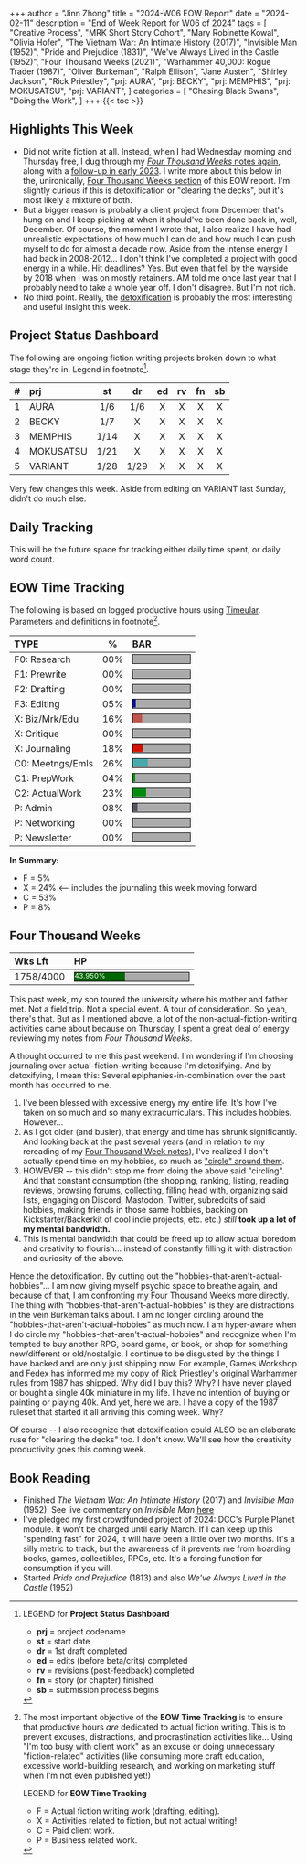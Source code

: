 +++
author = "Jinn Zhong"
title = "2024-W06 EOW Report"
date = "2024-02-11"
description = "End of Week Report for W06 of 2024"
tags = [
    "Creative Process",
    "MRK Short Story Cohort",
    "Mary Robinette Kowal",
    "Olivia Hofer",
    "The Vietnam War: An Intimate History (2017)",
    "Invisible Man (1952)",
    "Pride and Prejudice (1831)",
    "We've Always Lived in the Castle (1952)",
    "Four Thousand Weeks (2021)",
    "Warhammer 40,000: Rogue Trader (1987)",
    "Oliver Burkeman",
    "Ralph Ellison",
    "Jane Austen",
    "Shirley Jackson",
    "Rick Priestley",
    "prj: AURA",
    "prj: BECKY",
    "prj: MEMPHIS",
    "prj: MOKUSATSU",
    "prj: VARIANT",
]
categories = [
    "Chasing Black Swans",
    "Doing the Work",
]
+++
{{< toc >}}

## Highlights This Week

* Did not write fiction at all. Instead, when I had Wednesday morning and Thursday free, I dug through my [_Four Thousand Weeks_ notes again](https://journal.jinnzhong.com/notes-four-thousand-weeks-2021/), along with a [follow-up in early 2023](https://journal.jinnzhong.com/five-questions-from-4000-weeks/). I write more about this below in the, unironically, [Four Thousand Weeks section](https://journal.jinnzhong.com/2024-w06-eow-report/#four-thousand-weeks) of this EOW report. I'm slightly curious if this is detoxification or "clearing the decks", but it's most likely a mixture of both.
* But a bigger reason is probably a client project from December that's hung on and I keep picking at when it should've been done back in, well, December. Of course, the moment I wrote that, I also realize I have had unrealistic expectations of how much I can do and how much I can push myself to do for almost a decade now. Aside from the intense energy I had back in 2008-2012... I don't think I've completed a project with good energy in a while. Hit deadlines? Yes. But even that fell by the wayside by 2018 when I was on mostly retainers. AM told me once last year that I probably need to take a whole year off. I don't disagree. But I'm not rich.
* No third point. Really, the [detoxification](https://journal.jinnzhong.com/2024-w06-eow-report/#four-thousand-weeks) is probably the most interesting and useful insight this week.

## Project Status Dashboard

The following are ongoing fiction writing projects broken down to what stage they're in. Legend in footnote[^1].

| # | prj | st | dr | ed | rv | fn | sb |
| :---: | :--- | :---: | :---: | :---: |  :---: |  :---: | :---: |
| 1 | AURA | 1/6 | 1/6 | X | X | X | X |
| 2 | BECKY | 1/7 | X | X | X | X | X |
| 3 | MEMPHIS | 1/14 | X | X | X | X | X |
| 4 | MOKUSATSU | 1/21 | X | X | X | X | X |
| 5 | VARIANT | 1/28 | 1/29 | X | X | X | X | X |

Very few changes this week. Aside from editing on VARIANT last Sunday, didn't do much else.

## Daily Tracking

This will be the future space for tracking either daily time spent, or daily word count.

## EOW Time Tracking

The following is based on logged productive hours using [Timeular](https://timeular.com/?linkId=lp_182779&sourceId=colin-yj-chung&tenantId=timeular). Parameters and definitions in footnote[^2].

| TYPE | % | BAR |
| :--- | :---: | :--- |
| F0: Research | 00% | <div style="width:100px;height:15px;background:#AAAAAA;border:1.3px solid #000000;"><div style="width:00%;height:14px;background:#0492C2;font-size:12px; color:white; line-height:12px;"></div></div> |
| F1: Prewrite | 00% | <div style="width:100px;height:15px;background:#AAAAAA;border:1.3px solid #000000;"><div style="width:00%;height:14px;background:#0492C2;font-size:12px; color:white; line-height:12px;"></div></div> |
| F2: Drafting | 00% | <div style="width:100px;height:15px;background:#AAAAAA;border:1.3px solid #000000;"><div style="width:00%;height:14px;background:#051094;font-size:12px; color:white; line-height:12px;"></div></div> |
| F3: Editing | 05% | <div style="width:100px;height:15px;background:#AAAAAA;border:1.3px solid #000000;"><div style="width:05%;height:14px;background:#051094;font-size:12px; color:white; line-height:12px;"></div></div> |
| X: Biz/Mrk/Edu | 16% | <div style="width:100px;height:15px;background:#AAAAAA;border:1.3px solid #000000;"><div style="width:16%;height:14px;background:#BC544B;font-size:12px; color:white; line-height:12px;"></div></div> |
| X: Critique | 00% | <div style="width:100px;height:15px;background:#AAAAAA;border:1.3px solid #000000;"><div style="width:00%;height:14px;background:#D21404;font-size:12px; color:white; line-height:12px;"></div></div> |
| X: Journaling | 18% | <div style="width:100px;height:15px;background:#AAAAAA;border:1.3px solid #000000;"><div style="width:18%;height:14px;background:#D21404;font-size:12px; color:white; line-height:12px;"></div></div> |
| C0: Meetngs/Emls | 26% |<div style="width:100px;height:15px;background:#AAAAAA;border:1.3px solid #000000;"><div style="width:26%;height:14px;background:#48AAAD;font-size:12px; color:white; line-height:12px;"></div></div> |
| C1: PrepWork | 04% | <div style="width:100px;height:15px;background:#AAAAAA;border:1.3px solid #000000;"><div style="width:04%;height:14px;background:#028A0F;font-size:12px; color:white; line-height:12px;"></div></div> |
| C2: ActualWork | 23% | <div style="width:100px;height:15px;background:#AAAAAA;border:1.3px solid #000000;"><div style="width:23%;height:14px;background:#028A0F;font-size:12px; color:white; line-height:12px;"></div></div> |
| P: Admin | 08% | <div style="width:100px;height:15px;background:#AAAAAA;border:1.3px solid #000000;"><div style="width:08%;height:14px;background:#59515e;font-size:12px; color:white; line-height:12px;"></div></div> |
| P: Networking | 00% | <div style="width:100px;height:15px;background:#AAAAAA;border:1.3px solid #000000;"><div style="width:00%;height:14px;background:#59515e;font-size:12px; color:white; line-height:12px;"></div></div> |
| P: Newsletter | 00% | <div style="width:100px;height:15px;background:#AAAAAA;border:1.3px solid #000000;"><div style="width:00%;height:14px;background:#59515e;font-size:12px; color:white; line-height:12px;"></div></div> |

**In Summary:**
* F = 5%
* X = 24% <-- includes the journaling this week moving forward
* C = 53%
* P = 8%

## Four Thousand Weeks

| Wks Lft | HP |
| :--- | :--- |
| 1758/4000 | <div style="width:200px;height:15px;background:#AAAAAA;border:1.3px solid #000000;"><div style="width:44%;height:15px;background:#006600;font-size:12px; color:white; line-height:12px;">43.950%</div></div> |

This past week, my son toured the university where his mother and father met. Not a field trip. Not a special event. A tour of consideration. So yeah, there's that. But as I mentioned above, a lot of the non-actual-fiction-writing activities came about because on Thursday, I spent a great deal of energy reviewing my notes from _Four Thousand Weeks_. 

A thought occurred to me this past weekend. I'm wondering if I'm choosing journaling over actual-fiction-writing because I'm detoxifying. And by detoxifying, I mean this: Several epiphanies-in-combination over the past month has occurred to me.

1. I've been blessed with excessive energy my entire life. It's how I've taken on so much and so many extracurriculars. This includes hobbies. However...
2. As I got older (and busier), that energy and time has shrunk significantly. And looking back at the past several years (and in relation to my rereading of my [Four Thousand Week notes](https://journal.jinnzhong.com/notes-four-thousand-weeks-2021/)), I've realized I don't actually spend time on my hobbies, so much as ["circle" around them](https://journal.jinnzhong.com/five-questions-from-4000-weeks/).
3. HOWEVER -- this didn't stop me from doing the above said "circling". And that constant consumption (the shopping, ranking, listing, reading reviews, browsing forums, collecting, filling head with, organizing said lists, engaging on Discord, Mastodon, Twitter, subreddits of said hobbies, making friends in those same hobbies, backing on Kickstarter/Backerkit of cool indie projects, etc. etc.) _still_ **took up a lot of my mental bandwidth.**
4. This is mental bandwidth that could be freed up to allow actual boredom and creativity to flourish... instead of constantly filling it with distraction and curiosity of the above.

Hence the detoxification. By cutting out the "hobbies-that-aren't-actual-hobbies"... I am now giving myself psychic space to breathe again, and because of that, I am confronting my Four Thousand Weeks more directly. The thing with "hobbies-that-aren't-actual-hobbies" is they are distractions in the vein Burkeman talks about. I am no longer circling around the "hobbies-that-aren't-actual-hobbies" as much now. I am hyper-aware when I do circle my "hobbies-that-aren't-actual-hobbies" and recognize when I'm tempted to buy another RPG, board game, or book, or shop for something new/different or old/nostalgic. I continue to be disgusted by the things I have backed and are only just shipping now. For example, Games Workshop and Fedex has informed me my copy of Rick Priestley's original Warhammer rules from 1987 has shipped. Why did I buy this? Why? I have never played or bought a single 40k miniature in my life. I have no intention of buying or painting or playing 40k. And yet, here we are. I have a copy of the 1987 ruleset that started it all arriving this coming week. Why?

Of course -- I also recognize that detoxification could ALSO be an elaborate ruse for "clearing the decks" too. I don't know. We'll see how the creativity productivity goes this coming week.

## Book Reading

* Finished _The Vietnam War: An Intimate History_ (2017) and _Invisible Man_ (1952). See live commentary on _Invisible Man_ [here](https://journal.jinnzhong.com/commentary-invisible-man-1952/)
* I've pledged my first crowdfunded project of 2024: DCC's Purple Planet module. It won't be charged until early March. If I can keep up this "spending fast" for 2024, it will have been a little over two months. It's a silly metric to track, but the awareness of it prevents me from hoarding books, games, collectibles, RPGs, etc. It's a forcing function for consumption if you will.
* Started _Pride and Prejudice_ (1813) and also _We've Always Lived in the Castle_ (1952)

[^1]: LEGEND for **Project Status Dashboard**

    * **prj** = project codename
    * **st** = start date
    * **dr** = 1st draft completed
    * **ed** = edits (before beta/crits) completed
    * **rv** = revisions (post-feedback) completed
    * **fn** = story (or chapter) finished
    * **sb** = submission process begins

[^2]: The most important objective of the **EOW Time Tracking** is to ensure that productive hours _are_ dedicated to actual fiction writing. This is to prevent excuses, distractions, and procrastination activities like... Using "I'm too busy with client work" as an excuse or doing unnecessary "fiction-related" activities (like consuming more craft education, excessive world-building research, and working on marketing stuff when I'm not even published yet!)
    
    LEGEND for **EOW Time Tracking**
    * F = Actual fiction writing work (drafting, editing).
    * X = Activities related to fiction, but not actual writing!
    * C = Paid client work.
    * P = Business related work.


